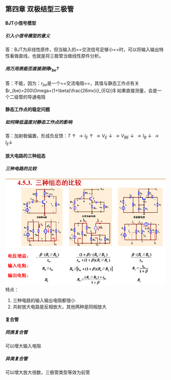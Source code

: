 ## 第四章 双极结型三极管
#### BJT小信号模型
##### 引入小信号模型的意义
答：BJT为非线性原件，但当输入的==交流信号足够小==时，可以将输入输出特性看做直线，也就是将三极管当做线性原件分析。
##### 用万用表能否直接测得$r_{be}$?
答：不能，因为：$r_{be}$是一个==交流电阻==，其值与静态工作点有关 &ensp; $r_{be}=200\Omega+(1+\beta)\frac{26mv}{I_{EQ}}$
如果直接测量，会是一个二级管的导通电阻
#### 静态工作点的稳定问题
##### 如何降低温度对静态工作点的影响
答：加射极偏置，形成负反馈：$T\uparrow \rightarrow I_E \uparrow \rightarrow V_E \downarrow \rightarrow V_{BE}\downarrow \rightarrow I_B \downarrow \rightarrow I_E \downarrow$
#### 放大电路的三种组态
##### 三种电路的比较
![](images/2022-05-31-23-55-27.png)
特点：
1. 三种电路的输入输出电阻都很小
2. 共射放大电路是反相放大，其他两种是同相放大
#### 复合管
##### 同类复合管
可以增大输入电阻
##### 异类复合管
可以增大放大倍数，三极管类型等效为前管